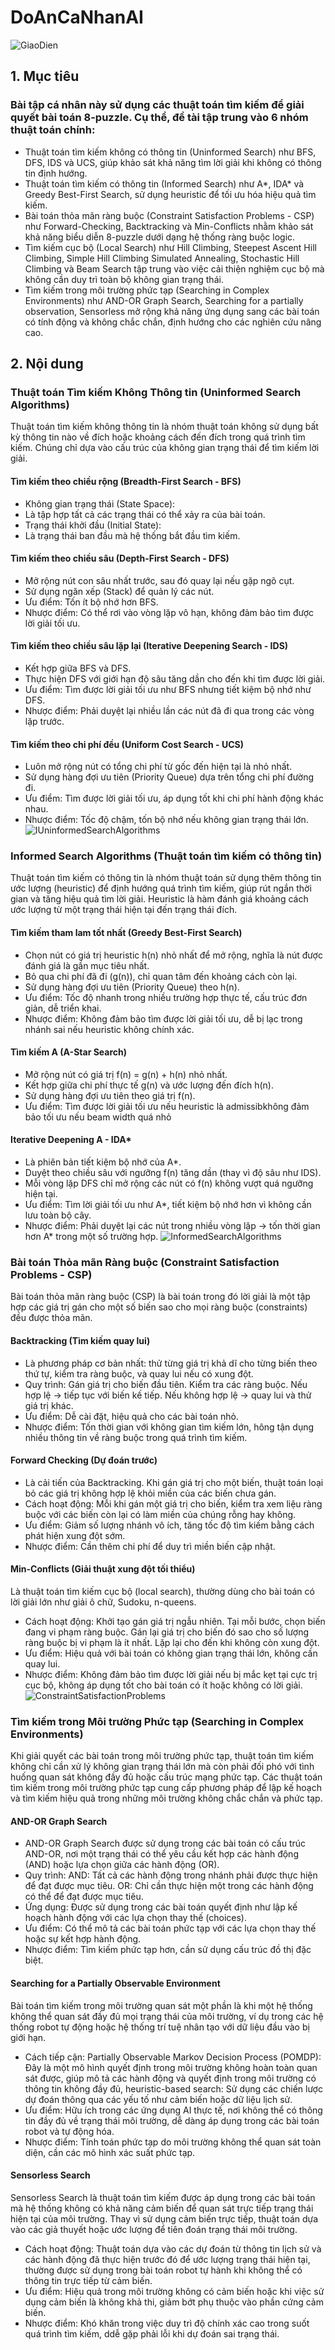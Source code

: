 # DoAnCaNhanAI
![GiaoDien](https://github.com/user-attachments/assets/3941f0c8-044c-40de-bcfd-d297d5f7337b)
## 1. Mục tiêu
### Bài tập cá nhân này sử dụng các thuật toán tìm kiếm để giải quyết bài toán 8-puzzle. Cụ thể, đề tài tập trung vào 6 nhóm thuật toán chính:
- Thuật toán tìm kiếm không có thông tin (Uninformed Search) như BFS, DFS, IDS và UCS, giúp khảo sát khả năng tìm lời giải khi không có thông tin định hướng.
- Thuật toán tìm kiếm có thông tin (Informed Search) như A*, IDA* và Greedy Best-First Search, sử dụng heuristic để tối ưu hóa hiệu quả tìm kiếm.
- Bài toán thỏa mãn ràng buộc (Constraint Satisfaction Problems - CSP) như Forward-Checking, Backtracking và Min-Conflicts nhằm khảo sát khả năng biểu diễn 8-puzzle dưới dạng hệ thống ràng buộc logic.
- Tìm kiếm cục bộ (Local Search) như Hill Climbing, Steepest Ascent Hill Climbing, Simple Hill Climbing Simulated Annealing, Stochastic Hill Climbing và Beam Search tập trung vào việc cải thiện nghiệm cục bộ mà không cần duy trì toàn bộ không gian trạng thái.
- Tìm kiếm trong môi trường phức tạp (Searching in Complex Environments) như AND-OR Graph Search, Searching for a partially observation, Sensorless mở rộng khả năng ứng dụng sang các bài toán có tính động và không chắc chắn, định hướng cho các nghiên cứu nâng cao.
## 2. Nội dung
### Thuật toán Tìm kiếm Không Thông tin (Uninformed Search Algorithms)
Thuật toán tìm kiếm không thông tin là nhóm thuật toán không sử dụng bất kỳ thông tin nào về đích hoặc khoảng cách đến đích trong quá trình tìm kiếm. Chúng chỉ dựa vào cấu trúc của không gian trạng thái để tìm kiếm lời giải.
#### Tìm kiếm theo chiều rộng (Breadth-First Search - BFS)
- Không gian trạng thái (State Space):
- Là tập hợp tất cả các trạng thái có thể xảy ra của bài toán.
- Trạng thái khởi đầu (Initial State):
- Là trạng thái ban đầu mà hệ thống bắt đầu tìm kiếm.
#### Tìm kiếm theo chiều sâu (Depth-First Search - DFS)
- Mở rộng nút con sâu nhất trước, sau đó quay lại nếu gặp ngõ cụt.
- Sử dụng ngăn xếp (Stack) để quản lý các nút.
- Ưu điểm: Tốn ít bộ nhớ hơn BFS.
- Nhược điểm: Có thể rơi vào vòng lặp vô hạn, không đảm bảo tìm được lời giải tối ưu.
#### Tìm kiếm theo chiều sâu lặp lại (Iterative Deepening Search - IDS)
- Kết hợp giữa BFS và DFS.
- Thực hiện DFS với giới hạn độ sâu tăng dần cho đến khi tìm được lời giải.
- Ưu điểm: Tìm được lời giải tối ưu như BFS nhưng tiết kiệm bộ nhớ như DFS.
- Nhược điểm: Phải duyệt lại nhiều lần các nút đã đi qua trong các vòng lặp trước.
#### Tìm kiếm theo chi phí đều (Uniform Cost Search - UCS)
- Luôn mở rộng nút có tổng chi phí từ gốc đến hiện tại là nhỏ nhất.
- Sử dụng hàng đợi ưu tiên (Priority Queue) dựa trên tổng chi phí đường đi.
- Ưu điểm: Tìm được lời giải tối ưu, áp dụng tốt khi chi phí hành động khác nhau.
- Nhược điểm: Tốc độ chậm, tốn bộ nhớ nếu không gian trạng thái lớn.
![IUninformedSearchAlgorithms](https://github.com/user-attachments/assets/ff993811-a1fa-4ab1-8119-d068dd65c84c)
### Informed Search Algorithms (Thuật toán tìm kiếm có thông tin)
Thuật toán tìm kiếm có thông tin là nhóm thuật toán sử dụng thêm thông tin ước lượng (heuristic) để định hướng quá trình tìm kiếm, giúp rút ngắn thời gian và tăng hiệu quả tìm lời giải. Heuristic là hàm đánh giá khoảng cách ước lượng từ một trạng thái hiện tại đến trạng thái đích.
#### Tìm kiếm tham lam tốt nhất (Greedy Best-First Search)
- Chọn nút có giá trị heuristic h(n) nhỏ nhất để mở rộng, nghĩa là nút được đánh giá là gần mục tiêu nhất.
- Bỏ qua chi phí đã đi (g(n)), chỉ quan tâm đến khoảng cách còn lại.
- Sử dụng hàng đợi ưu tiên (Priority Queue) theo h(n).
- Ưu điểm: Tốc độ nhanh trong nhiều trường hợp thực tế, cấu trúc đơn giản, dễ triển khai.
- Nhược điểm: Không đảm bảo tìm được lời giải tối ưu, dễ bị lạc trong nhánh sai nếu heuristic không chính xác.
#### Tìm kiếm A (A-Star Search)
- Mở rộng nút có giá trị f(n) = g(n) + h(n) nhỏ nhất.
- Kết hợp giữa chi phí thực tế g(n) và ước lượng đến đích h(n).
- Sử dụng hàng đợi ưu tiên theo giá trị f(n).
- Ưu điểm: Tìm được lời giải tối ưu nếu heuristic là admissibkhông đảm bảo tối ưu nếu beam width quá nhỏ
#### Iterative Deepening A - IDA*
- Là phiên bản tiết kiệm bộ nhớ của A*.
- Duyệt theo chiều sâu với ngưỡng f(n) tăng dần (thay vì độ sâu như IDS).
- Mỗi vòng lặp DFS chỉ mở rộng các nút có f(n) không vượt quá ngưỡng hiện tại.
- Ưu điểm: Tìm lời giải tối ưu như A*, tiết kiệm bộ nhớ hơn vì không cần lưu toàn bộ cây.
- Nhược điểm: Phải duyệt lại các nút trong nhiều vòng lặp → tốn thời gian hơn A* trong một số trường hợp.
![InformedSearchAlgorithms](https://github.com/user-attachments/assets/579d6088-8e12-4f8a-80a1-2a62f3e40af5)
### Bài toán Thỏa mãn Ràng buộc (Constraint Satisfaction Problems - CSP)
Bài toán thỏa mãn ràng buộc (CSP) là bài toán trong đó lời giải là một tập hợp các giá trị gán cho một số biến sao cho mọi ràng buộc (constraints) đều được thỏa mãn.
#### Backtracking (Tìm kiếm quay lui)
- Là phương pháp cơ bản nhất: thử từng giá trị khả dĩ cho từng biến theo thứ tự, kiểm tra ràng buộc, và quay lui nếu có xung đột.
- Quy trình: Gán giá trị cho biến đầu tiên. Kiểm tra các ràng buộc. Nếu hợp lệ → tiếp tục với biến kế tiếp. Nếu không hợp lệ → quay lui và thử giá trị khác.
- Ưu điểm: Dễ cài đặt, hiệu quả cho các bài toán nhỏ.
- Nhược điểm: Tốn thời gian với không gian tìm kiếm lớn, hông tận dụng nhiều thông tin về ràng buộc trong quá trình tìm kiếm.
#### Forward Checking (Dự đoán trước)
- Là cải tiến của Backtracking. Khi gán giá trị cho một biến, thuật toán loại bỏ các giá trị không hợp lệ khỏi miền của các biến chưa gán.
- Cách hoạt động: Mỗi khi gán một giá trị cho biến, kiểm tra xem liệu ràng buộc với các biến còn lại có làm miền của chúng rỗng hay không.
- Ưu điểm: Giảm số lượng nhánh vô ích, tăng tốc độ tìm kiếm bằng cách phát hiện xung đột sớm.
- Nhược điểm: Cần thêm chi phí để duy trì miền biến cập nhật.
#### Min-Conflicts (Giải thuật xung đột tối thiểu)
Là thuật toán tìm kiếm cục bộ (local search), thường dùng cho bài toán có lời giải lớn như giải ô chữ, Sudoku, n-queens.
- Cách hoạt động: Khởi tạo gán giá trị ngẫu nhiên. Tại mỗi bước, chọn biến đang vi phạm ràng buộc. Gán lại giá trị cho biến đó sao cho số lượng ràng buộc bị vi phạm là ít nhất. Lặp lại cho đến khi không còn xung đột.
- Ưu điểm: Hiệu quả với bài toán có không gian trạng thái lớn, không cần quay lui.
- Nhược điểm: Không đảm bảo tìm được lời giải nếu bị mắc kẹt tại cực trị cục bộ, không áp dụng tốt cho bài toán có ít hoặc không có lời giải.
![ConstraintSatisfactionProblems](https://github.com/user-attachments/assets/61e31eed-8652-4000-b906-19e4a17cbba1)
### Tìm kiếm trong Môi trường Phức tạp (Searching in Complex Environments)
Khi giải quyết các bài toán trong môi trường phức tạp, thuật toán tìm kiếm không chỉ cần xử lý không gian trạng thái lớn mà còn phải đối phó với tình huống quan sát không đầy đủ hoặc cấu trúc mạng phức tạp. Các thuật toán tìm kiếm trong môi trường phức tạp cung cấp phương pháp để lập kế hoạch và tìm kiếm hiệu quả trong những môi trường không chắc chắn và phức tạp.
#### AND-OR Graph Search
- AND-OR Graph Search được sử dụng trong các bài toán có cấu trúc AND-OR, nơi một trạng thái có thể yêu cầu kết hợp các hành động (AND) hoặc lựa chọn giữa các hành động (OR).
- Quy trình: AND: Tất cả các hành động trong nhánh phải được thực hiện để đạt được mục tiêu. OR: Chỉ cần thực hiện một trong các hành động có thể để đạt được mục tiêu.
- Ứng dụng: Được sử dụng trong các bài toán quyết định như lập kế hoạch hành động với các lựa chọn thay thế (choices).
- Ưu điểm: Có thể mô tả các bài toán phức tạp với các lựa chọn thay thế hoặc sự kết hợp hành động.
- Nhược điểm: Tìm kiếm phức tạp hơn, cần sử dụng cấu trúc đồ thị đặc biệt.
#### Searching for a Partially Observable Environment
Bài toán tìm kiếm trong môi trường quan sát một phần là khi một hệ thống không thể quan sát đầy đủ mọi trạng thái của môi trường, ví dụ trong các hệ thống robot tự động hoặc hệ thống trí tuệ nhân tạo với dữ liệu đầu vào bị giới hạn.
- Cách tiếp cận: Partially Observable Markov Decision Process (POMDP): Đây là một mô hình quyết định trong môi trường không hoàn toàn quan sát được, giúp mô tả các hành động và quyết định trong môi trường có thông tin không đầy đủ, heuristic-based search: Sử dụng các chiến lược dự đoán thông qua các yếu tố như cảm biến hoặc dữ liệu lịch sử.
- Ưu điểm: Hữu ích trong các ứng dụng AI thực tế, nơi không thể có thông tin đầy đủ về trạng thái môi trường, dễ dàng áp dụng trong các bài toán robot và tự động hóa.
- Nhược điểm: Tính toán phức tạp do môi trường không thể quan sát toàn diện, cần các mô hình xác suất phức tạp.
#### Sensorless Search
Sensorless Search là thuật toán tìm kiếm được áp dụng trong các bài toán mà hệ thống không có khả năng cảm biến để quan sát trực tiếp trạng thái hiện tại của môi trường. Thay vì sử dụng cảm biến trực tiếp, thuật toán dựa vào các giả thuyết hoặc ước lượng để tiên đoán trạng thái môi trường.
- Cách hoạt động: Thuật toán dựa vào các dự đoán từ thông tin lịch sử và các hành động đã thực hiện trước đó để ước lượng trạng thái hiện tại, thường được sử dụng trong bài toán robot tự hành khi không thể có thông tin trực tiếp từ cảm biến.
- Ưu điểm: Hiệu quả trong môi trường không có cảm biến hoặc khi việc sử dụng cảm biến là không khả thi, giảm bớt phụ thuộc vào phần cứng cảm biến.
- Nhược điểm: Khó khăn trong việc duy trì độ chính xác cao trong suốt quá trình tìm kiếm, ddễ gặp phải lỗi khi dự đoán sai trạng thái.

